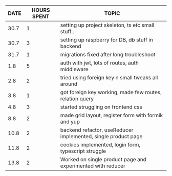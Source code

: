 | DATE | HOURS SPENT | TOPIC                                                         |
| ---- | ----------- | ------------------------------------------------------------- |
| 30.7 | 1           | setting up project skeleton, ts etc small stuff..             |
| 30.7 | 3           | setting up raspberry for DB, db stuff in backend              |
| 31.7 | 1           | migrations fixed after long troubleshoot                      |
| 1.8  | 5           | auth with jwt, lots of routes, auth middleware                |
| 2.8  | 2           | tried using foreign key n small tweaks all around             |
| 3.8  | 1           | got foreign key working, made few routes, relation query      |
| 4.8  | 3           | started struggling on frontend css                            |
| 8.8  | 2           | made grid layout, register form with formik and yup           |
| 10.8 | 2           | backend refactor, useReducer implemented, single product page |
| 11.8 | 2           | cookies implemented, login form, typescript struggle          |
| 13.8 | 2           | Worked on single product page and experimented with reducer   |
